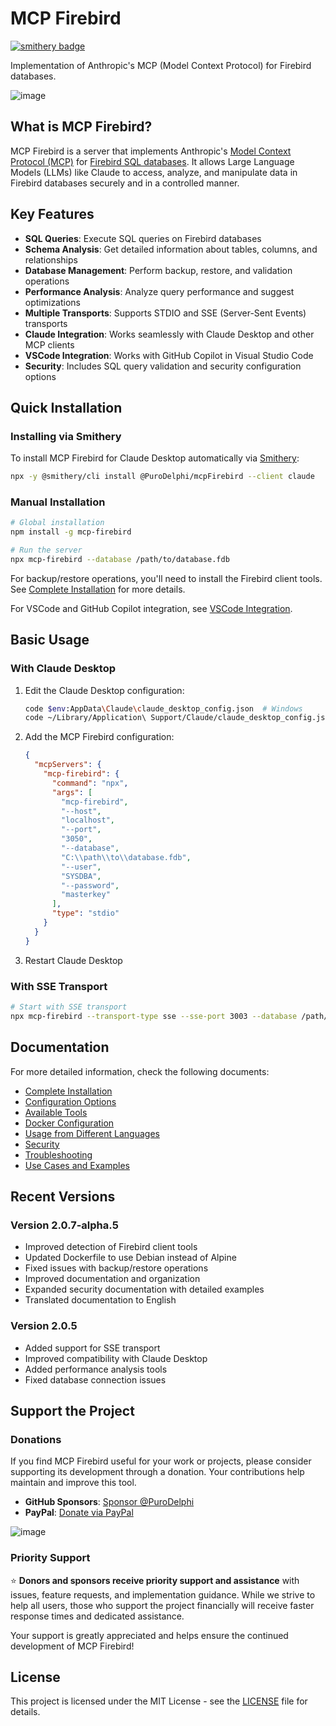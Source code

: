 # MCP Firebird

[![smithery badge](https://smithery.ai/badge/@PuroDelphi/mcpFirebird)](https://smithery.ai/server/@PuroDelphi/mcpFirebird)

Implementation of Anthropic's MCP (Model Context Protocol) for Firebird databases.

![image](https://github.com/user-attachments/assets/7538524b-c65d-441d-b773-326a69cf8c56)

## What is MCP Firebird?

MCP Firebird is a server that implements Anthropic's [Model Context Protocol (MCP)](https://github.com/anthropics/anthropic-cookbook/tree/main/model_context_protocol) for [Firebird SQL databases](https://firebirdsql.org/). It allows Large Language Models (LLMs) like Claude to access, analyze, and manipulate data in Firebird databases securely and in a controlled manner.

## Key Features

- **SQL Queries**: Execute SQL queries on Firebird databases
- **Schema Analysis**: Get detailed information about tables, columns, and relationships
- **Database Management**: Perform backup, restore, and validation operations
- **Performance Analysis**: Analyze query performance and suggest optimizations
- **Multiple Transports**: Supports STDIO and SSE (Server-Sent Events) transports
- **Claude Integration**: Works seamlessly with Claude Desktop and other MCP clients
- **VSCode Integration**: Works with GitHub Copilot in Visual Studio Code
- **Security**: Includes SQL query validation and security configuration options

## Quick Installation

### Installing via Smithery

To install MCP Firebird for Claude Desktop automatically via [Smithery](https://smithery.ai/server/@PuroDelphi/mcpFirebird):

```bash
npx -y @smithery/cli install @PuroDelphi/mcpFirebird --client claude
```

### Manual Installation
```bash
# Global installation
npm install -g mcp-firebird

# Run the server
npx mcp-firebird --database /path/to/database.fdb
```

For backup/restore operations, you'll need to install the Firebird client tools. See [Complete Installation](./docs/installation.md) for more details.

For VSCode and GitHub Copilot integration, see [VSCode Integration](./docs/vscode-integration.md).

## Basic Usage

### With Claude Desktop

1. Edit the Claude Desktop configuration:
   ```bash
   code $env:AppData\Claude\claude_desktop_config.json  # Windows
   code ~/Library/Application\ Support/Claude/claude_desktop_config.json  # macOS
   ```

2. Add the MCP Firebird configuration:
   ```json
   {
     "mcpServers": {
       "mcp-firebird": {
         "command": "npx",
         "args": [
           "mcp-firebird",
           "--host",
           "localhost",
           "--port",
           "3050",
           "--database",
           "C:\\path\\to\\database.fdb",
           "--user",
           "SYSDBA",
           "--password",
           "masterkey"
         ],
         "type": "stdio"
       }
     }
   }
   ```

3. Restart Claude Desktop

### With SSE Transport

```bash
# Start with SSE transport
npx mcp-firebird --transport-type sse --sse-port 3003 --database /path/to/database.fdb
```

## Documentation

For more detailed information, check the following documents:

- [Complete Installation](./docs/installation.md)
- [Configuration Options](./docs/configuration.md)
- [Available Tools](./docs/tools.md)
- [Docker Configuration](./docs/docker.md)
- [Usage from Different Languages](./docs/clients.md)
- [Security](./docs/security.md)
- [Troubleshooting](./docs/troubleshooting.md)
- [Use Cases and Examples](./docs/use-cases.md)

## Recent Versions

### Version 2.0.7-alpha.5

- Improved detection of Firebird client tools
- Updated Dockerfile to use Debian instead of Alpine
- Fixed issues with backup/restore operations
- Improved documentation and organization
- Expanded security documentation with detailed examples
- Translated documentation to English

### Version 2.0.5

- Added support for SSE transport
- Improved compatibility with Claude Desktop
- Added performance analysis tools
- Fixed database connection issues

## Support the Project

### Donations

If you find MCP Firebird useful for your work or projects, please consider supporting its development through a donation. Your contributions help maintain and improve this tool.

- **GitHub Sponsors**: [Sponsor @PuroDelphi](https://github.com/sponsors/PuroDelphi)
- **PayPal**: [Donate via PayPal](https://www.paypal.com/donate/?hosted_button_id=KBAUBYYDNHQNQ)

![image](https://github.com/user-attachments/assets/d04cf0eb-32a8-48a7-9324-c02af5269370)

### Priority Support

⭐ **Donors and sponsors receive priority support and assistance** with issues, feature requests, and implementation guidance. While we strive to help all users, those who support the project financially will receive faster response times and dedicated assistance.

Your support is greatly appreciated and helps ensure the continued development of MCP Firebird!

## License

This project is licensed under the MIT License - see the [LICENSE](LICENSE) file for details.
